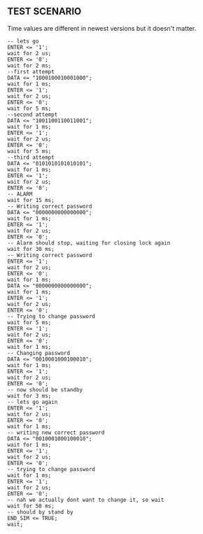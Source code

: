TEST SCENARIO
--------------
Time values are different in newest versions but it doesn't matter.

    -- lets go
    ENTER <= '1';
    wait for 2 us;
    ENTER <= '0';
    wait for 2 ms;
    --first attempt
    DATA <=	"1000100010001000";
    wait for 1 ms;
    ENTER <= '1';
    wait for 2 us;
    ENTER <= '0';
    wait for 5 ms;
    --second attempt
    DATA <=	"1001100110011001";
    wait for 1 ms;
    ENTER <= '1';
    wait for 2 us;
    ENTER <= '0';
    wait for 5 ms;
    --third attempt
    DATA <=	"0101010101010101";
    wait for 1 ms;
    ENTER <= '1';
    wait for 2 us;
    ENTER <= '0';
    -- ALARM
    wait for 15 ms;
    -- Writing correct password
    DATA <=	"0000000000000000";
    wait for 1 ms;
    ENTER <= '1';
    wait for 2 us;
    ENTER <= '0';
    -- Alarm should stop, waiting for closing lock again
    wait for 30 ms;
    -- Writing correct password
    ENTER <= '1';
    wait for 2 us;
    ENTER <= '0';
    wait for 1 ms;
    DATA <=	"0000000000000000";
    wait for 1 ms;
    ENTER <= '1';
    wait for 2 us;
    ENTER <= '0';
    -- Trying to change password
    wait for 5 ms;
    ENTER <= '1';
    wait for 2 us;
    ENTER <= '0';		
    wait for 1 ms;
    -- Changing password
    DATA <= "0010001000100010";
    wait for 1 ms;
    ENTER <= '1';
    wait for 2 us;
    ENTER <= '0';
    -- now should be standby
    wait for 3 ms;
    -- lets go again
    ENTER <= '1';
    wait for 2 us;
    ENTER <= '0';
    wait for 1 ms;
    -- writing new correct password
    DATA <=	"0010001000100010";
    wait for 1 ms;
    ENTER <= '1';
    wait for 2 us;
    ENTER <= '0';
    -- trying to change password
    wait for 1 ms;
    ENTER <= '1';
    wait for 2 us;
    ENTER <= '0';
    -- nah we actually dont want to change it, so wait
    wait for 50 ms;
    -- should by stand by
    END_SIM <= TRUE;
    wait;
